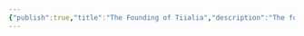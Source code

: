 ```yaml
---
{"publish":true,"title":"The Founding of Tiialia","description":"The founding of The Kingdom of Tiialia by Geblorgurin and his human allies.","tags":["timeline"],"cssclasses":""}
---
```


